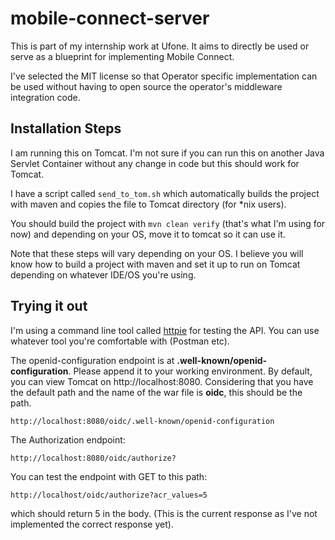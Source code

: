 # mobile-connect-server
This is part of my internship work at Ufone. It aims to directly be used or serve as a blueprint for implementing Mobile Connect.

I've selected the MIT license so that Operator specific implementation can be used without having to open source the operator's middleware integration code.

## Installation Steps

I am running this on Tomcat. I'm not sure if you can run this on another Java Servlet Container without any change in code but this should work for Tomcat.

I have a script called `send_to_tom.sh` which automatically builds the project with maven and copies the file to Tomcat directory (for *nix users).

You should build the project with `mvn clean verify` (that's what I'm using for now) and depending on your OS, move it to tomcat so it can use it.

Note that these steps will vary depending on your OS. I believe you will know how to build a project with maven and set it up to run on Tomcat depending on whatever IDE/OS you're using.


## Trying it out

I'm using a command line tool called [httpie](https://httpie.org/) for testing the API. You can use whatever tool you're comfortable with (Postman etc).

The openid-configuration endpoint is at **.well-known/openid-configuration**. Please append it to your working environment. By default, you can view Tomcat on http://localhost:8080.
Considering that you have the default path and the name of the war file is **oidc**, this should be the path.

`http://localhost:8080/oidc/.well-known/openid-configuration`

The Authorization endpoint:

`http://localhost:8080/oidc/authorize?`

You can test the endpoint with GET to this path:

`http://localhost/oidc/authorize?acr_values=5`

which should return 5 in the body. (This is the current response as I've not implemented the correct response yet).
